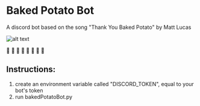 # Baked Potato Bot
 A discord bot based on the song "Thank You Baked Potato" by Matt Lucas  
 
 ![alt text](https://lh3.googleusercontent.com/bKLaKjGWuOxoEsohZ-HZUgfMxG0axit4TsTKFMvTW3PaYdINUPsZkHFaubE43JirdgqYumumIQ=w200-h300)

:potato: :potato: :potato: :potato: :potato: :potato: :potato: :potato: 

## Instructions:
1. create an environment variable called "DISCORD_TOKEN", equal to your bot's token
2. run bakedPotatoBot.py